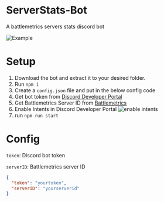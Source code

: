 # ServerStats-Bot
 A battlemetrics servers stats discord bot
 
 ![Example](https://cdn.discordapp.com/attachments/445540478780440576/771562955518902292/unknown.png)
 
# Setup

1. Download the bot and extract it to your desired folder.
2. Run `npm i`
3. Create a `config.json` file and put in the below config code
4. Get bot token from [Discord Developer Portal](https://discord.com/developers/applications)
5. Get Battlemetrics Server ID from [Battlemetrics](https://www.battlemetrics.com/servers)
6. Enable Intents in Discord Developer Portal ![enable intents](https://cdn.discordapp.com/attachments/727376121200508989/771565816964710450/unknown.png)
7. run `npm run start`
 

# Config

`token`: Discord bot token 

`serverID`: Battlemetrics server ID

```json
{
  "token": "yourtoken",
  "serverID": "yourserverid"
}
```
